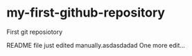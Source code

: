 # my-first-github-repository
First git reposiotory

README file just edited manually.asdasdadad
One more edit...
